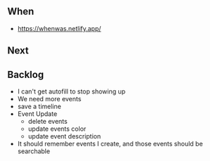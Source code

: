 ## When

- https://whenwas.netlify.app/

## Next

## Backlog

- I can't get autofill to stop showing up
- We need more events
- save a timeline
- Event Update
  - delete events
  - update events color
  - update event description
- It should remember events I create, and those events should be searchable
